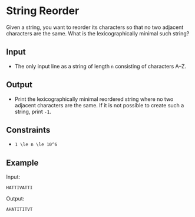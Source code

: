 # String Reorder 

Given a string, you want to reorder its characters so that no two adjacent characters are the same. What is the lexicographically minimal such string?
## Input
- The only input line as a string of length ```n``` consisting of characters A–Z.
## Output
- Print the lexicographically minimal reordered string where no two adjacent characters are the same. If it is not possible to create such a string, print ```-1```.
## Constraints

- ```1 \le n \le 10^6```

## Example
Input:
```
HATTIVATTI
```

Output:
```
AHATITITVT
```
